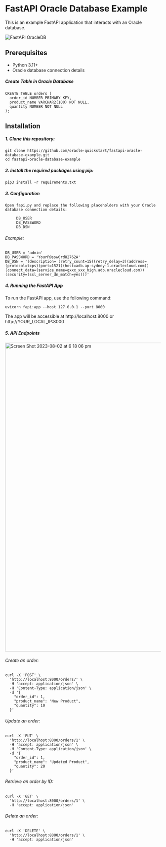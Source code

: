 # FastAPI Oracle Database Example

This is an example FastAPI application that interacts with an Oracle database.

![FastAPI OracleDB](https://github.com/oracle-quickstart/fastapi-oracle-database-example/assets/39692236/8964ebc2-b854-403b-95d2-56c488f848c3)


## Prerequisites

- Python 3.11+
- Oracle database connection details

##### Create Table in Oracle Database

```
CREATE TABLE orders (
  order_id NUMBER PRIMARY KEY,
  product_name VARCHAR2(100) NOT NULL,
  quantity NUMBER NOT NULL
);
```

## Installation

##### 1. Clone this repository:
   ```
   git clone https://github.com/oracle-quickstart/fastapi-oracle-database-example.git
   cd fastapi-oracle-database-example
   ```

##### 2. Install the required packages using pip:

   ``` 
   pip3 install -r requirements.txt
   ```

##### 3. Configuration

    Open fapi.py and replace the following placeholders with your Oracle database connection details:

   ```
        DB_USER
        DB_PASSWORD
        DB_DSN
   ```

###### Example:

  ```
DB_USER = 'admin'
DB_PASSWORD = 'YourP@ssw0rd82762A'
DB_DSN = '(description= (retry_count=15)(retry_delay=3)(address=(protocol=tcps)(port=1521)(host=adb.ap-sydney-1.oraclecloud.com))(connect_data=(service_name=gxxx_xxx_high.adb.oraclecloud.com))(security=(ssl_server_dn_match=yes)))'
   ```

##### 4. Running the FastAPI App

To run the FastAPI app, use the following command:

```
uvicorn fapi:app --host 127.0.0.1 --port 8000
```

The app will be accessible at http://localhost:8000 or http://YOUR_LOCAL_IP:8000

##### 5. API Endpoints

<img width="995" alt="Screen Shot 2023-08-02 at 6 18 06 pm" src="https://github.com/oracle-quickstart/fastapi-oracle-database-example/assets/39692236/20351ceb-4c48-4418-96a4-80531111260b">

###### Create an order:

```
curl -X 'POST' \
  'http://localhost:8000/orders/' \
  -H 'accept: application/json' \
  -H 'Content-Type: application/json' \
  -d '{
    "order_id": 1,
    "product_name": "New Product",
    "quantity": 10
  }'
```

###### Update an order:

```
curl -X 'PUT' \
  'http://localhost:8000/orders/1' \
  -H 'accept: application/json' \
  -H 'Content-Type: application/json' \
  -d '{
    "order_id": 1,
    "product_name": "Updated Product",
    "quantity": 20
  }'
```

###### Retrieve an order by ID:

```
curl -X 'GET' \
  'http://localhost:8000/orders/1' \
  -H 'accept: application/json'
```

###### Delete an order:

```
curl -X 'DELETE' \
  'http://localhost:8000/orders/1' \
  -H 'accept: application/json'
```


